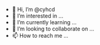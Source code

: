 - 👋 Hi, I’m @cyhcd
- 👀 I’m interested in ...
- 🌱 I’m currently learning ...
- 💞️ I’m looking to collaborate on ...
- 📫 How to reach me ...

<!---
cyhcd/cyhcd is a ✨ special ✨ repository because its `README.md` (this file) appears on your GitHub profile.
You can click the Preview link to take a look at your changes.
--->
